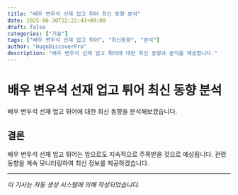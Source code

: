 ```yaml
---
title: "배우 변우석 선재 업고 튀어 최신 동향 분석"
date: 2025-06-30T22:22:43+09:00
draft: false
categories: ["기술"]
tags: ["배우 변우석 선재 업고 튀어", "최신동향", "분석"]
author: "HugoDiscoverPro"
description: "배우 변우석 선재 업고 튀어에 대한 최신 동향과 분석을 제공합니다."
---
```


# 배우 변우석 선재 업고 튀어 최신 동향 분석

배우 변우석 선재 업고 튀어에 대한 최신 동향을 분석해보겠습니다.


## 결론

배우 변우석 선재 업고 튀어는 앞으로도 지속적으로 주목받을 것으로 예상됩니다. 관련 동향을 계속 모니터링하여 최신 정보를 제공하겠습니다.

---

*이 기사는 자동 생성 시스템에 의해 작성되었습니다.*
